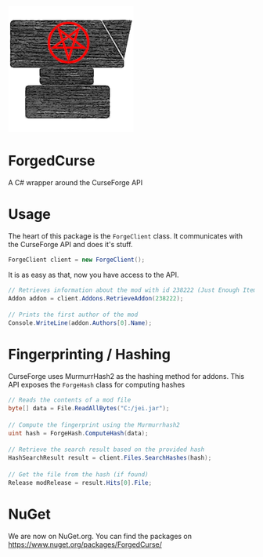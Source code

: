 ![Icon](Icon.png)
# ForgedCurse
A C# wrapper around the CurseForge API

# Usage
The heart of this package is the `ForgeClient` class. It communicates with the CurseForge API and does it's stuff.

```csharp
ForgeClient client = new ForgeClient();
```
It is as easy as that, now you have access to the API. 

```csharp
// Retrieves information about the mod with id 238222 (Just Enough Items)
Addon addon = client.Addons.RetrieveAddon(238222);

// Prints the first author of the mod
Console.WriteLine(addon.Authors[0].Name);
```

# Fingerprinting / Hashing
CurseForge uses MurmurrHash2 as the hashing method for addons. This API exposes
the `ForgeHash` class for computing hashes
```csharp
// Reads the contents of a mod file
byte[] data = File.ReadAllBytes("C:/jei.jar");

// Compute the fingerprint using the Murmurrhash2
uint hash = ForgeHash.ComputeHash(data);

// Retrieve the search result based on the provided hash
HashSearchResult result = client.Files.SearchHashes(hash);

// Get the file from the hash (if found)
Release modRelease = result.Hits[0].File;
```

# NuGet
We are now on NuGet.org. You can find the packages on https://www.nuget.org/packages/ForgedCurse/